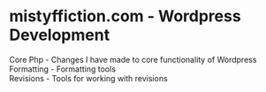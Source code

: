 # mistyffiction.com - Wordpress Development

Core Php - Changes I have made to core functionality of Wordpress <br />
Formatting - Formatting tools <br />
Revisions - Tools for working with revisions<br /> 

